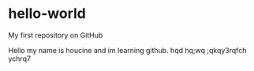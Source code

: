 # hello-world
My first repository on GitHub

Hello my name is houcine and im learning github.
 hqd hq;wq ;qkqy3rqfch ychrq7
